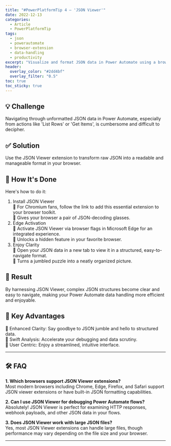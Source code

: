 ```yaml
---
title: "#PowerPlatformTip 4 – 'JSON Viewer'"
date: 2022-12-13
categories:
  - Article
  - PowerPlatformTip
tags:
  - json
  - powerautomate
  - browser-extension
  - data-handling
  - productivity
excerpt: "Visualize and format JSON data in Power Automate using a browser extension. Simplify data handling, boost productivity, and make complex JSON easy to read."
header:
  overlay_color: "#2dd4bf"
  overlay_filter: "0.5"
toc: true
toc_sticky: true
---
```


## 💡 Challenge
Navigating through unformatted JSON data in Power Automate, especially from actions like 'List Rows' or 'Get Items', is cumbersome and difficult to decipher.

## ✅ Solution
Use the JSON Viewer extension to transform raw JSON into a readable and manageable format in your browser.

## 🔧 How It's Done
Here's how to do it:
1. Install JSON Viewer  
   🔸 For Chromium fans, follow the link to add this essential extension to your browser toolkit.  
   🔸 Gives your browser a pair of JSON-decoding glasses.  
2. Edge Activation  
   🔸 Activate JSON Viewer via browser flags in Microsoft Edge for an integrated experience.  
   🔸 Unlocks a hidden feature in your favorite browser.  
3. Enjoy Clarity  
   🔸 Open your JSON data in a new tab to view it in a structured, easy-to-navigate format.  
   🔸 Turns a jumbled puzzle into a neatly organized picture.  

## 🎉 Result
By harnessing JSON Viewer, complex JSON structures become clear and easy to navigate, making your Power Automate data handling more efficient and enjoyable.

## 🌟 Key Advantages
🔸 Enhanced Clarity: Say goodbye to JSON jumble and hello to structured data.  
🔸 Swift Analysis: Accelerate your debugging and data scrutiny.  
🔸 User Centric: Enjoy a streamlined, intuitive interface.

---

## 🛠️ FAQ
**1. Which browsers support JSON Viewer extensions?**  
Most modern browsers including Chrome, Edge, Firefox, and Safari support JSON viewer extensions or have built-in JSON formatting capabilities.

**2. Can I use JSON Viewer for debugging Power Automate flows?**  
Absolutely! JSON Viewer is perfect for examining HTTP responses, webhook payloads, and other JSON data in your flows.

**3. Does JSON Viewer work with large JSON files?**  
Yes, most JSON Viewer extensions can handle large files, though performance may vary depending on the file size and your browser.

---
